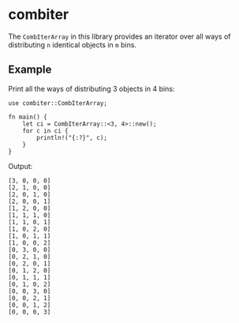 combiter
========

The `CombIterArray` in this library provides an iterator over all ways
of distributing `n` identical objects in `m` bins.

Example
-------

Print all the ways of distributing 3 objects in 4 bins:

```
use combiter::CombIterArray;

fn main() {
    let ci = CombIterArray::<3, 4>::new();
    for c in ci {
        println!("{:?}", c);
    }
}
```

Output:
```
[3, 0, 0, 0]
[2, 1, 0, 0]
[2, 0, 1, 0]
[2, 0, 0, 1]
[1, 2, 0, 0]
[1, 1, 1, 0]
[1, 1, 0, 1]
[1, 0, 2, 0]
[1, 0, 1, 1]
[1, 0, 0, 2]
[0, 3, 0, 0]
[0, 2, 1, 0]
[0, 2, 0, 1]
[0, 1, 2, 0]
[0, 1, 1, 1]
[0, 1, 0, 2]
[0, 0, 3, 0]
[0, 0, 2, 1]
[0, 0, 1, 2]
[0, 0, 0, 3]
```
